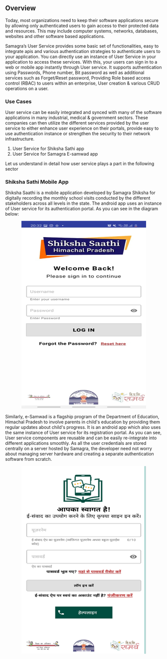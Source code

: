 ## Overview

Today, most organizations need to keep their software applications secure by allowing only authenticated users to gain access to their protected data and resources. This may include computer systems, networks, databases, websites and other software based applications.

Samagra’s User Service provides some basic set of functionalities, easy to integrate apis and various authentication strategies to authenticate users to your application. You can directly use an instance of User Service in your application to access these services. With this, your users can sign in to a web or mobile app instantly through User service. It supports authentication using Passwords, Phone number, Bit password as well as additional services such as Forget/Reset password, Providing Role based access control (RBAC) to users within an enterprise, User creation &  various CRUD operations on a user.

### Use Cases

User service can be easily integrated and synced with many of the software applications in many industrial, medical & government sectors. These companies can then utilize the different services provided by the user service to either enhance user experience on their portals, provide easy to use authentication instance or strengthen the security to their network infrastructure.

1. User Service for Shiksha Sathi app
2. User Service for Samagra E-samwad app

Let us understand in detail how user service plays a part in the following sector

### Shiksha Sathi Mobile App

Shiksha Saathi is a mobile application developed by Samagra Shiksha for digitally recording the monthly school visits conducted by the different stakeholders across all levels in the state. The android app uses an instance of User service for its authentication portal. As you can see in the diagram below:

<p align="center">
<img src="images/sathi-login.jpg" width="400" height="600"/>
</p>

Similarly, e-Samwad is a flagship program of the Department of Education, Himachal Pradesh to involve parents in child's education by providing them regular updates about child's progress. It is an android app which also uses the same instance of User service for its registration portal. As you can see, User service components are reusable and can be easily re-integrate into different applications smoothly. As all the user credentials are stored centrally on a server hosted by Samagra, the developer need not worry about managing server hardware and creating a separate authentication software from scratch.

<p align="center">
<img src="images/esamwad-login.jpg" width="400" height="600"/>
</p>


